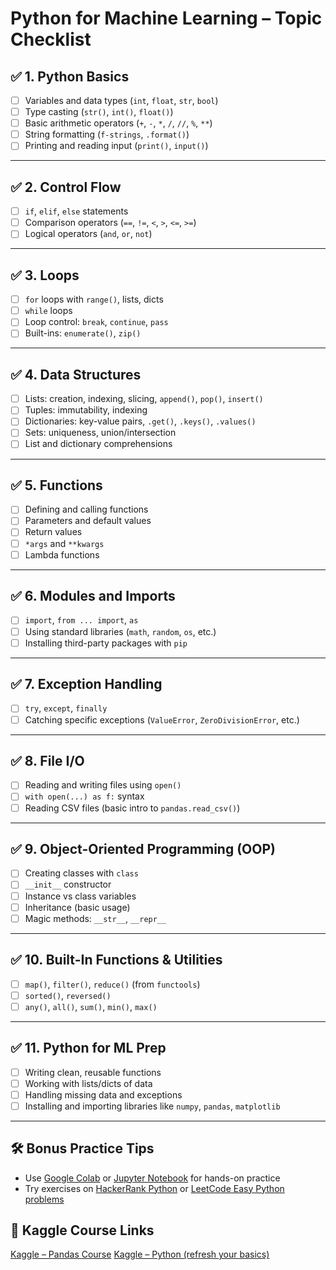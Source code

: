 # Python for Machine Learning – Topic Checklist

## ✅ 1. Python Basics
- [ ] Variables and data types (`int`, `float`, `str`, `bool`)
- [ ] Type casting (`str()`, `int()`, `float()`)
- [ ] Basic arithmetic operators (`+`, `-`, `*`, `/`, `//`, `%`, `**`)
- [ ] String formatting (`f-strings`, `.format()`)
- [ ] Printing and reading input (`print()`, `input()`)

---

## ✅ 2. Control Flow
- [ ] `if`, `elif`, `else` statements
- [ ] Comparison operators (`==`, `!=`, `<`, `>`, `<=`, `>=`)
- [ ] Logical operators (`and`, `or`, `not`)

---

## ✅ 3. Loops
- [ ] `for` loops with `range()`, lists, dicts
- [ ] `while` loops
- [ ] Loop control: `break`, `continue`, `pass`
- [ ] Built-ins: `enumerate()`, `zip()`

---

## ✅ 4. Data Structures
- [ ] Lists: creation, indexing, slicing, `append()`, `pop()`, `insert()`
- [ ] Tuples: immutability, indexing
- [ ] Dictionaries: key-value pairs, `.get()`, `.keys()`, `.values()`
- [ ] Sets: uniqueness, union/intersection
- [ ] List and dictionary comprehensions

---

## ✅ 5. Functions
- [ ] Defining and calling functions
- [ ] Parameters and default values
- [ ] Return values
- [ ] `*args` and `**kwargs`
- [ ] Lambda functions

---

## ✅ 6. Modules and Imports
- [ ] `import`, `from ... import`, `as`
- [ ] Using standard libraries (`math`, `random`, `os`, etc.)
- [ ] Installing third-party packages with `pip`

---

## ✅ 7. Exception Handling
- [ ] `try`, `except`, `finally`
- [ ] Catching specific exceptions (`ValueError`, `ZeroDivisionError`, etc.)

---

## ✅ 8. File I/O
- [ ] Reading and writing files using `open()`
- [ ] `with open(...) as f:` syntax
- [ ] Reading CSV files (basic intro to `pandas.read_csv()`)

---

## ✅ 9. Object-Oriented Programming (OOP)
- [ ] Creating classes with `class`
- [ ] `__init__` constructor
- [ ] Instance vs class variables
- [ ] Inheritance (basic usage)
- [ ] Magic methods: `__str__`, `__repr__`

---

## ✅ 10. Built-In Functions & Utilities
- [ ] `map()`, `filter()`, `reduce()` (from `functools`)
- [ ] `sorted()`, `reversed()`
- [ ] `any()`, `all()`, `sum()`, `min()`, `max()`

---

## ✅ 11. Python for ML Prep
- [ ] Writing clean, reusable functions
- [ ] Working with lists/dicts of data
- [ ] Handling missing data and exceptions
- [ ] Installing and importing libraries like `numpy`, `pandas`, `matplotlib`

---

## 🛠️ Bonus Practice Tips
- Use [Google Colab](https://colab.research.google.com/) or [Jupyter Notebook](https://jupyter.org/) for hands-on practice
- Try exercises on [HackerRank Python](https://www.hackerrank.com/domains/tutorials/10-days-of-python) or [LeetCode Easy Python problems](https://leetcode.com/problemset/?difficulty=Easy&topicTags=python)

## 🔹 Kaggle Course Links
[Kaggle – Pandas Course](https://www.kaggle.com/learn/pandas)
[Kaggle – Python (refresh your basics)](https://www.kaggle.com/learn/python)
